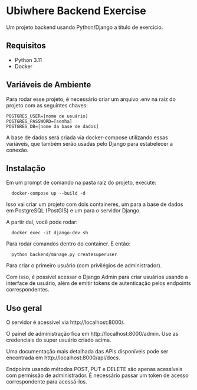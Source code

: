 
# Ubiwhere Backend Exercise

Um projeto backend usando Python/Django a título de exercício.


## Requisitos

- Python 3.11
- Docker

## Variáveis de Ambiente

Para rodar esse projeto, é necessário criar um arquivo .env na raíz do projeto com as seguintes chaves:

```
POSTGRES_USER=[nome de usuário]
POSTGRES_PASSWORD=[senha]
POSTGRES_DB=[nome da base de dados]
```
A base de dados será criada via docker-compose utilizando essas variáveis, que também serão usadas pelo Django para estabelecer a conexão.
## Instalação

Em um prompt de comando na pasta raíz do projeto, execute:
```
  docker-compose up --build -d
```
    
Isso vai criar um projeto com dois containeres, um para a base de dados em PostgreSQL (PostGIS) e um para o servidor Django.

A partir daí, você pode rodar:
```
  docker exec -it django-dev sh
```

Para rodar comandos dentro do container. E então:
```
  python backend/manage.py createsuperuser
```
Para criar o primeiro usuário (com privilégios de administrador).

Com isso, é possível acessar o Django Admin para criar usuários usando a interface de usuário, além de emitir tokens de autenticação pelos endpoints correspondentes.
## Uso geral

O servidor é acessível via http://localhost:8000/.

O painel de administração fica em http://localhost:8000/admin. Use as credenciais do super usuário criado acima.

Uma documentação mais detalhada das APIs disponíveis pode ser encontrada em http://localhost:8000/api/docs.

Endpoints usando métodos POST, PUT e DELETE são apenas acessíveis com permissão de administrador. É necessário passar um token de acesso correspondente para acessá-los.
